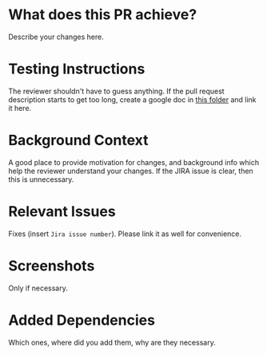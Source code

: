 # What does this PR achieve?
Describe your changes here.

# Testing Instructions
The reviewer shouldn't have to guess anything. If the pull request description starts to get too long, create a google doc in [this folder](https://drive.google.com/drive/folders/0B3z00C6gHelvTGVOc0RheWY2ems) and link it here.

# Background Context
A good place to provide motivation for changes, and background info which help the reviewer understand your changes. If the JIRA issue is clear, then this is unnecessary.

# Relevant Issues
Fixes (insert `Jira issue number`). Please link it as well for convenience.

# Screenshots
Only if necessary.

# Added Dependencies
Which ones, where did you add them, why are they necessary.
